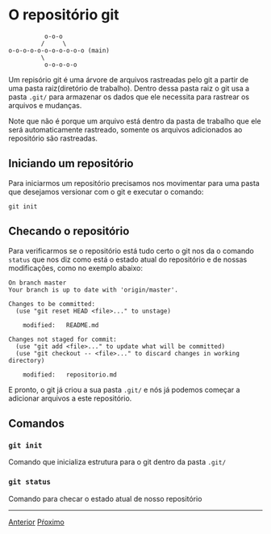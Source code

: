 # O repositório git

```
          o-o-o 
         /     \
o-o-o-o-o-o-o-o-o-o-o (main)
         \         
          o-o-o-o-o 
```


Um repisório git é uma árvore de arquivos rastreadas pelo git a partir de uma 
pasta raiz(diretório de trabalho). Dentro dessa pasta raiz o git usa a pasta 
`.git/` para armazenar os dados que ele necessita para rastrear os arquivos
e mudanças. 

Note que não é porque um arquivo está dentro da pasta de trabalho que ele será 
automaticamente rastreado, somente os arquivos adicionados ao repositório são 
rastreadas.


## Iniciando um repositório

Para iniciarmos um repositório precisamos nos movimentar para uma pasta que
desejamos versionar com o git e executar o comando:

```
git init
```

## Checando o repositório

Para verificarmos se o repositório está tudo certo o git nos da o comando 
`status` que nos diz como está o estado atual do repositório e de
nossas modificações, como no exemplo abaixo:

```
On branch master
Your branch is up to date with 'origin/master'.

Changes to be committed:
  (use "git reset HEAD <file>..." to unstage)

	modified:   README.md

Changes not staged for commit:
  (use "git add <file>..." to update what will be committed)
  (use "git checkout -- <file>..." to discard changes in working directory)

	modified:   repositorio.md
```

E pronto, o git já criou a sua pasta `.git/` e nós já podemos começar a 
adicionar arquivos a este repositório.

## Comandos

### `git init`

Comando que inicializa estrutura para o git dentro da pasta `.git/`

### `git status`

Comando para checar o estado atual de nosso repositório

---

[Anterior](diretorio-de-trabalho.md)
[Pŕoximo](stage.md)
